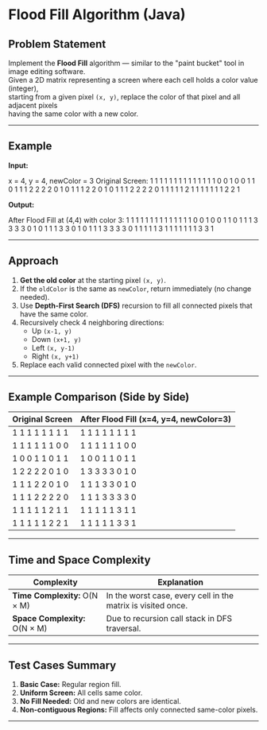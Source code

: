 # Flood Fill Algorithm (Java)

## Problem Statement

Implement the **Flood Fill** algorithm — similar to the "paint bucket" tool in image editing software.  
Given a 2D matrix representing a screen where each cell holds a color value (integer),  
starting from a given pixel `(x, y)`, replace the color of that pixel and all adjacent pixels  
having the same color with a new color.

---

## Example

**Input:**

x = 4, y = 4, newColor = 3
Original Screen:
1 1 1 1 1 1 1 1
1 1 1 1 1 1 0 0
1 0 0 1 1 0 1 1
1 2 2 2 2 0 1 0
1 1 1 2 2 0 1 0
1 1 1 2 2 2 2 0
1 1 1 1 1 2 1 1
1 1 1 1 1 2 2 1


**Output:**

After Flood Fill at (4,4) with color 3:
1 1 1 1 1 1 1 1
1 1 1 1 1 1 0 0
1 0 0 1 1 0 1 1
1 3 3 3 3 0 1 0
1 1 1 3 3 0 1 0
1 1 1 3 3 3 3 0
1 1 1 1 1 3 1 1
1 1 1 1 1 3 3 1

---

## Approach

1. **Get the old color** at the starting pixel `(x, y)`.  
2. If the `oldColor` is the same as `newColor`, return immediately (no change needed).  
3. Use **Depth-First Search (DFS)** recursion to fill all connected pixels that have the same color.  
4. Recursively check 4 neighboring directions:
   - Up `(x-1, y)`
   - Down `(x+1, y)`
   - Left `(x, y-1)`
   - Right `(x, y+1)`
5. Replace each valid connected pixel with the `newColor`.

---

## Example Comparison (Side by Side)

| **Original Screen** | **After Flood Fill (x=4, y=4, newColor=3)** |
|----------------------|---------------------------------------------|
| 1 1 1 1 1 1 1 1 | 1 1 1 1 1 1 1 1 |
| 1 1 1 1 1 1 0 0 | 1 1 1 1 1 1 0 0 |
| 1 0 0 1 1 0 1 1 | 1 0 0 1 1 0 1 1 |
| 1 2 2 2 2 0 1 0 | 1 3 3 3 3 0 1 0 |
| 1 1 1 2 2 0 1 0 | 1 1 1 3 3 0 1 0 |
| 1 1 1 2 2 2 2 0 | 1 1 1 3 3 3 3 0 |
| 1 1 1 1 1 2 1 1 | 1 1 1 1 1 3 1 1 |
| 1 1 1 1 1 2 2 1 | 1 1 1 1 1 3 3 1 |

---

## Time and Space Complexity

| Complexity | Explanation |
|-------------|-------------|
| **Time Complexity:** O(N × M) | In the worst case, every cell in the matrix is visited once. |
| **Space Complexity:** O(N × M) | Due to recursion call stack in DFS traversal. |

---

## Test Cases Summary

1. **Basic Case:** Regular region fill.  
2. **Uniform Screen:** All cells same color.  
3. **No Fill Needed:** Old and new colors are identical.  
4. **Non-contiguous Regions:** Fill affects only connected same-color pixels.

---
